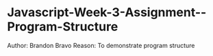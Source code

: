 # Javascript-Week-3-Assignment--Program-Structure
Author: Brandon Bravo
Reason: To demonstrate program structure